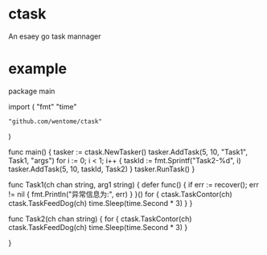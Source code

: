 # ctask
An esaey go task mannager

# example
package main

import (
	"fmt"
	"time"

	"github.com/wentome/ctask"
)

func main() {
	tasker := ctask.NewTasker()
	tasker.AddTask(5, 10, "Task1", Task1, "args")
	for i := 0; i < 1; i++ {
		taskId := fmt.Sprintf("Task2-%d", i)
		tasker.AddTask(5, 10, taskId, Task2)
	}
	tasker.RunTask()
}

func Task1(ch chan string, arg1 string) {
	defer func() {
		if err := recover(); err != nil {
			fmt.Println("异常信息为:", err)
		}
	}()
	for {
		ctask.TaskContor(ch)
		ctask.TaskFeedDog(ch)
		time.Sleep(time.Second * 3)
	}
}

func Task2(ch chan string) {
	for {
		ctask.TaskContor(ch)
		ctask.TaskFeedDog(ch)
		time.Sleep(time.Second * 3)
	}

}

